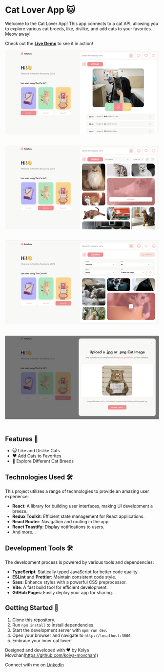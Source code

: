 # Cat Lover App 🐱

Welcome to the Cat Lover App! This app connects to a cat API, allowing you to explore various cat breeds, like, dislike, and add cats to your favorites. Meow away!

Check out the [**Live Demo**](https://kolya-movchan.github.io/pets-paw/) to see it in action!

<p align="center">
  <img src="https://github.com/kolya-movchan/pets-paw/raw/main/public/screenshots/vote-cat.png" alt="pets-paw demo page" style="margin-bottom: 20px;">
</p>

<p align="center">
  <img src="https://github.com/kolya-movchan/pets-paw/raw/main/public/screenshots/breed-cat.png" alt="pets-paw demo page" style="margin-bottom: 20px;">
</p>

<p align="center">
  <img src="https://github.com/kolya-movchan/pets-paw/raw/main/public/screenshots/fav-cat.png" alt="pets-paw demo page" style="margin-bottom: 20px;">
</p>


<p align="center">
  <img src="https://github.com/kolya-movchan/pets-paw/raw/main/public/screenshots/upload-cat.png" alt="pets-paw demo page" style="margin-bottom: 20px;">
</p>


## Features 🚀
- 😺 Like and Dislike Cats
- ❤️ Add Cats to Favorites
- 🐾 Explore Different Cat Breeds

## Technologies Used 🛠️
This project utilizes a range of technologies to provide an amazing user experience:

- **React**: A library for building user interfaces, making UI development a breeze.
- **Redux Toolkit**: Efficient state management for React applications.
- **React Router**: Navigation and routing in the app.
- **React Toastify**: Display notifications to users.
- And more...

## Development Tools 🛠️
The development process is powered by various tools and dependencies:

- **TypeScript**: Statically typed JavaScript for better code quality.
- **ESLint** and **Prettier**: Maintain consistent code style.
- **Sass**: Enhance styles with a powerful CSS preprocessor.
- **Vite**: A fast build tool for efficient development.
- **GitHub Pages**: Easily deploy your app for sharing.

## Getting Started 🏁
1. Clone this repository.
2. Run `npm install` to install dependencies.
3. Start the development server with `npm run dev`.
4. Open your browser and navigate to `http://localhost:3000`.
5. Embrace your inner cat lover!

Designed and developed with ❤️ by Kolya Movchan(https://github.com/kolya-movchan))

Connect with me on [LinkedIn](https://www.linkedin.com/in/klmovchan/)
